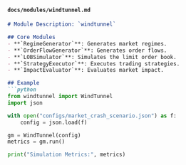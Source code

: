 
#### **`docs/modules/windtunnel.md`**
```md
# Module Description: `windtunnel`

## Core Modules
- **`RegimeGenerator`**: Generates market regimes.
- **`OrderFlowGenerator`**: Generates order flows.
- **`LOBSimulator`**: Simulates the limit order book.
- **`StrategyExecutor`**: Executes trading strategies.
- **`ImpactEvaluator`**: Evaluates market impact.

## Example
```python
from windtunnel import WindTunnel
import json

with open("configs/market_crash_scenario.json") as f:
    config = json.load(f)

gm = WindTunnel(config)
metrics = gm.run()

print("Simulation Metrics:", metrics)
